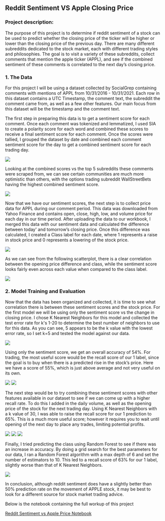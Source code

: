 ## Reddit Sentiment VS Apple Closing Price

### Project description:

The purpose of this project is to determine if reddit sentiment of a stock can be used to predict whether the closing price of the ticker will be higher or lower than the closing price of the previous day. There are many different subreddits dedicated to the stock market, each with different trading styles and philosophies. The goal is to visit a variety of these subreddits, collect comments that mention the apple ticker (APPL), and see if the combined sentiment of these comments is correlated to the next day’s closing price. 

### 1. The Data

For this project I will be using a dataset collected by SocialGrep containing comments with mentions of APPL from 10/31/2016 - 10/31/2021. Each row in this dataset contains a UTC Timestamp, the comment text, the subreddit the comment came from, as well as a few other features. Our main focus from this dataset will be the timestamp and the comment text. 

The first step in preparing this data is to get a sentiment score for each comment. Once each comment was tokenized and lemmatized, I used SIA to create a polarity score for each word and combined these scores to receive a final sentiment score for each comment. Once the scores were tallied, I grouped the dataset by date and combined each comment sentiment score for the day to get a combined sentiment score for each trading day. 

<img src="https://github.com/ksivitz/ksivitz.github.io/blob/ebc75764e30570dd709c10f43f48623710aaac96/images/sent.JPG?raw=true"/>

Looking at the combined scores vs the top 5 subreddits these comments were scraped from, we can see certain communities are much more optimistic than others, with the options trading subreddit WallStreetBets having the highest combined sentiment score. 

<img src="https://github.com/ksivitz/ksivitz.github.io/blob/ebc75764e30570dd709c10f43f48623710aaac96/images/top5sent.jpg?raw=true"/>

Now that we have our sentiment scores, the next step is to collect price data for APPL during our comment period. This data was downloaded from Yahoo Finance and contains open, close, high, low, and volume price for each day in our time period. After uploading the data to our workbook, I merged this data with our sentiment data and calculated the difference between today' and tomorrow’s closing price. Once this difference was calculated, I created a Class label for each date, where 1 represents a raise in stock price and 0 represents a lowering of the stock price. 

<img src="https://github.com/ksivitz/ksivitz.github.io/blob/ebc75764e30570dd709c10f43f48623710aaac96/images/merged.JPG?raw=true"/>

As we can see from the following scatterplot, there is a clear correlation between the opening price difference and class, while the sentiment score looks fairly even across each value when compared to the class label. 

<img src="https://github.com/ksivitz/ksivitz.github.io/blob/ebc75764e30570dd709c10f43f48623710aaac96/images/sent_open.jpg?raw=True"/>


### 2. Model Training and Evaluation

Now that the data has been organized and collected, it is time to see what correlation there is between these sentiment scores and the stock price. For the first model we will be using only the sentiment score vs the change in closing price. I chose K Nearest Neighbors for this model and collected the test error rate for k's 1-20 to determine the best number of neighbors to use for this data. As you can see, 5 appears to be the k value with the lowest error rate, so I set k=5 and tested the model against our data. 

<img src="https://github.com/ksivitz/ksivitz.github.io/blob/ebc75764e30570dd709c10f43f48623710aaac96/images/error_rate.png?raw=true"/>

Using only the sentiment score, we get an overall accuracy of 54%. For trading, the most useful score would be the recall score of our 1 label, since the goal is to buy when there is a predicted rise in the stock’s price. Here we have a score of 55%, which is just above average and not very useful on its own.

<img src="https://github.com/ksivitz/ksivitz.github.io/blob/ebc75764e30570dd709c10f43f48623710aaac96/images/k_sent_only.JPG?raw=true"/>
<img src="https://github.com/ksivitz/ksivitz.github.io/blob/ebc75764e30570dd709c10f43f48623710aaac96/images/plot_sent.JPG?raw=true"/>

The next step would be to try combining these sentiment scores with other features available in our dataset to see if we can come up with a higher recall rate. To do this I added in the daily volume, as well as the opening price of the stock for the next trading day. Using K Nearest Neighbors with a k value of 30, I was able to raise the recall score for our 1 prediction to 65%. This is a much more useful score; however it requires you to wait until opening of the next day to place any trades, limiting potential profits. 

<img src="https://github.com/ksivitz/ksivitz.github.io/blob/ebc75764e30570dd709c10f43f48623710aaac96/images/error_rate_all.jpg?raw=true"/>
<img src="https://github.com/ksivitz/ksivitz.github.io/blob/ebc75764e30570dd709c10f43f48623710aaac96/images/class_report_all.JPG?raw=true"/>
<img src="https://github.com/ksivitz/ksivitz.github.io/blob/ebc75764e30570dd709c10f43f48623710aaac96/images/plot_all_appl.JPG?raw=true"/>

Finally, I tried predicting the class using Random Forest to see if there was an increase in accuracy.  By doing a grid search for the best parameters for our data, I ran a Random Forest algorithm with a max depth of 6 and set the number of estimators to 10. This led to a recall score of 63% for our 1 label, slightly worse than that of K Nearest Neighbors.

<img src="https://github.com/ksivitz/ksivitz.github.io/blob/ebc75764e30570dd709c10f43f48623710aaac96/images/class_report_forest_friday.JPG?raw=true"/>

In conclusion, although reddit sentiment does have a slightly better than 50% prediction rate on the movement of APPLE stock, it may be best to look for a different source for stock market trading advice. 

Below is the notebook containing the full workup of this project

[Reddit Sentiment vs Apple Price Notebook](notebooks/sent.html)
